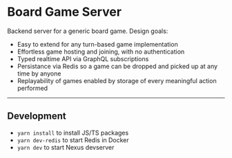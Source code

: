 # Board Game Server

Backend server for a generic board game. Design goals:

- Easy to extend for any turn-based game implementation
- Effortless game hosting and joining, with no authentication
- Typed realtime API via GraphQL subscriptions
- Persistance via Redis so a game can be dropped and picked up at any time by anyone
- Replayability of games enabled by storage of every meaningful action performed

---

## Development

- `yarn install` to install JS/TS packages
- `yarn dev-redis` to start Redis in Docker
- `yarn dev` to start Nexus devserver
